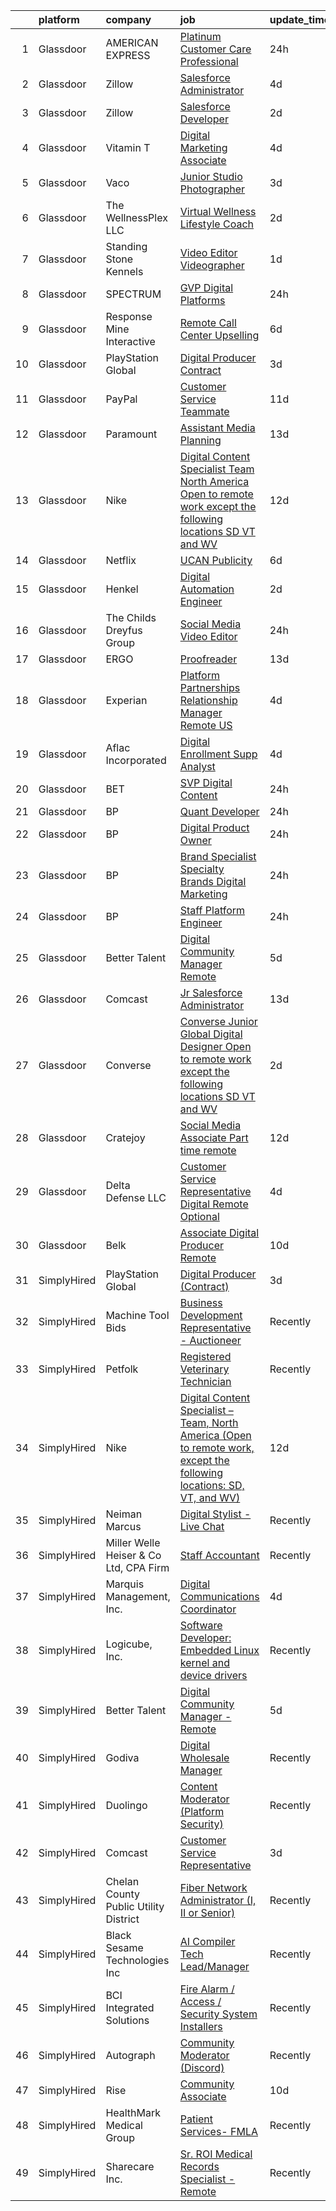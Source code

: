 

|    | platform    | company                                | job                                                                                                                                                                                                                                                                                                                                                                                                                                                                                                                                                                                                                                                                                                                                                                                                                                                                                                                                                                                                                                                                                                                                                                                                                                                                                                                                                                                                                                                                                                                                                             | update_time   | location                    |
|---:|:------------|:---------------------------------------|:----------------------------------------------------------------------------------------------------------------------------------------------------------------------------------------------------------------------------------------------------------------------------------------------------------------------------------------------------------------------------------------------------------------------------------------------------------------------------------------------------------------------------------------------------------------------------------------------------------------------------------------------------------------------------------------------------------------------------------------------------------------------------------------------------------------------------------------------------------------------------------------------------------------------------------------------------------------------------------------------------------------------------------------------------------------------------------------------------------------------------------------------------------------------------------------------------------------------------------------------------------------------------------------------------------------------------------------------------------------------------------------------------------------------------------------------------------------------------------------------------------------------------------------------------------------|:--------------|:----------------------------|
|  1 | Glassdoor   | AMERICAN EXPRESS                       | [Platinum Customer Care Professional](https://www.glassdoor.com/partner/jobListing.htm?pos=105&ao=1110586&s=58&guid=0000018113c56e7b982544674c52ffb2&src=GD_JOB_AD&t=SR&vt=w&cs=1_95ce71a4&cb=1653894115625&jobListingId=1007901440292&cpc=334ABAF5D42DC775&jrtk=3-0-1g49sarmpr18k801-1g49sarnbhapd800-0096ec607d80cf1f--6NYlbfkN0A5nblP0AAnhgopED8_ojjQZxlXcLntPBcvKwP4k1GUfLPORtmzN_ZAa2GorthJNwHxOYMoO99K3-q_QkhkMbuoyaxKcZ1xC5fW7WtrdfvI_-O3coprzR2TW1C3y694jyGsvuBqfLM4x6J_Tj5zUAl2Bo2ShN62_O30cgYiGqdUepLNYWTopGuTIlV1VmKsdbDl1Lsf5nA2tDhX_BF3EygEktjtK_uZAHzuk1hN8BQe3foc67_7uoE4b18stlX97TFclWUOKsknCQiHR65G0yglDpROcp1qx33R9BH6gjhCooJiGoS4dv5Bz3u48Uj3dc9ZSbTJ_TJlmnfOq7T68RAVZAB522E9YOKf5J6TZTPojsBKVtybvvAlKRKZls280GM4U4yU9C0c2OcDBAGXvG5NlInHXqr9K7URPRuusAyUb08e3cF2UYrO)                                                                                                                                                                                                                                                                                                                                                                                                                                                                                                                                                                                                                                                                                                                                                                       | 24h           | Sunrise, FL                 |
|  2 | Glassdoor   | Zillow                                 | [Salesforce Administrator](https://www.glassdoor.com/partner/jobListing.htm?pos=103&ao=1110586&s=58&guid=0000018113c56e7b982544674c52ffb2&src=GD_JOB_AD&t=SR&vt=w&cs=1_6fe9d458&cb=1653894115625&jobListingId=1007893632488&cpc=9908D8D4413DBB8A&jrtk=3-0-1g49sarmpr18k801-1g49sarnbhapd800-d1d1613502a6dde7--6NYlbfkN0ANMurRYyPEXg08u6OamUd1Mvhk-zhFSGYIZgoJR86UvYL2v6MoUqae-sD5DnU21voX0agd--rBEoS5nSNQTmLj8VC_q_4QbuH4lvA3MD3iq5l80_RYe_fM5zYg-puQYPTaJo4vlEttUK1QqxKY8Qw4of7626OA4IAjHet0poJEWhur9gG2dj8cG_l26maUNVPQc4RE0Pdnce7iMfevQ4adrtUq4SxXTDwYsMaskBoUc3Z6TOR1URT_nO9iDsKA_vi-IEWIGUtleHDpmmJrH7EgQk4AhANAxZcyaQzFAE1Yrwi7ZtJljm3YxbbfmhJ2whl_rULwzfzVQZLVco6Yz0G_gVzy6PPCnFjTQ8BkSnyYmuBw6JLf8Ss5o6nYHjDw4_eT9JNHy6X7_E7FUW6lNgKPZ-dtLI0CTnOXkxrdRAxL_zEoChDEAc-SBMkOcmO7vMjfztmHyFn3yxdsDAArkG3Mvb6C-gN-LEDE9C6CCg_WYCv1xyo7CAywuYBZcipDBthWFsp5p9VOd23xPv4P2VC0l9eiXz_JphTEILaZaOkY9lYT4fkWy1BsQvcPb3cmrb4YvkoQqXhsVrB9HJsWWOgmFsZMXfOaNPj17pSCUeQ-Pj0XaDXz3rwrJIYZI94jpGnFXSk_nYDoZuZyRGHE79OaB-N7yWu0aEsfI3in4_QWV3IV6LsXtxTOJHrHpWLlprRSm6KyTKmzAp-Qs8zw_W0mTRV7KeZ4fWDlq9kshwPwKKb9woSsl0Agm_iBZLzRE0nhXDuax9RKm9poo-EV-XJ2A3KajSGuFsHAXYzX8NXgqWTDvs6_AN2iYzFy_s-XfwaAaa0wYl7H8Jgus8WKd6o06MSlWrHANKwCeA2OeAbi2eHsGLknl8uH)                                                                                                                                                                                                                                                                                                                  | 4d            | Remote                      |
|  3 | Glassdoor   | Zillow                                 | [Salesforce Developer](https://www.glassdoor.com/partner/jobListing.htm?pos=107&ao=1110586&s=58&guid=0000018113c56e7b982544674c52ffb2&src=GD_JOB_AD&t=SR&vt=w&cs=1_2a22716b&cb=1653894115626&jobListingId=1007899611928&cpc=6FC5BA77C9A4CD78&jrtk=3-0-1g49sarmpr18k801-1g49sarnbhapd800-f2133ac734dc7d9b--6NYlbfkN0ANMurRYyPEXg08u6OamUd1Mvhk-zhFSGYIZgoJR86UvQ_x0FKK8TrZZD49G3rLjS8egBlzhv1GoeoUqucU_Sb21Jf5lQpwsuA0C3YYCAP9oLkUu1cvsp9ZJu05hG-W0RXtpfGOpTVM7URZLylH9mcQNnzLwT1zHfeDjResVM90-6N7NhSQQJnZDZRoWffdtxlSZNleYVcPhUjH4XrmT32sJeS_BqeAYWhWHYrpstEg5CEakmDjgVv2LeYU721KHV7cLzqiVT1QlsiTmnKJLoos6rVk1DhkGrblRS5hD5SKkAgzDn5RLL-fHN3omGeN9VRIYJceYfksinyKgzuMTOJta4-3eJdP5IXSw8LwRvtb7uPyWMp7BsE4UsdP46BIkiBZHV5tG7bq1vHKtA4hjhGjJ-hSJxdSLZGjmeOMHgAhaW8IMbGSOHmkQxDRsBL6JdYFJDge1OVeIbGnDU_WgDsvPOKIONcX5-R7WVnCnDu3XQynf548WaEe_-kiBCw6tMuTPRxuEry4kyzlM-xqpPZXSaYwOgT4-hVopaQFT7LiW58MGW-trF6IYBQfCnvdc_4y4Z2uESsP8OMSbsKPhdj2CXnaeprQWXAn12jYJDdjacpM61xdirYPtWG38lgs-cyDGUeyHkeel4PkinsEylkDAXFOSVmCmhVEcZT4ckTCdLV7TPmmkR-R1kFgUjUyLascTaivNYDmO7oHn4KI2NX6kjc1n-SUP4kd957YnJLDTNHk_8dQkI4i74YHVLfq77Hb-6sMd-5Aa9w5J94ik__Gxu4dWCgjYu8bDKZ_tRY2vG-hMs701_0gyNZH9KDZZA-uwnnM21x4_u7ptfm4JFPdsYfiA1ixBDuMqgvasfNDs8KoImKueLXNgMh4OszNWxA%3D)                                                                                                                                                                                                                                                                                                        | 2d            | Remote                      |
|  4 | Glassdoor   | Vitamin T                              | [Digital Marketing Associate](https://www.glassdoor.com/partner/jobListing.htm?pos=114&ao=1110586&s=58&guid=0000018113c56e7b982544674c52ffb2&src=GD_JOB_AD&t=SR&vt=w&cs=1_29fb9334&cb=1653894115626&jobListingId=1007892536795&cpc=3BA4CE39D5B5DEF5&jrtk=3-0-1g49sarmpr18k801-1g49sarnbhapd800-eb0390e06531d04b--6NYlbfkN0DMrcEu7yrtATojKJA7cEzGQ3FdRGWLh0CZQInL4ECGI6k5tN82kdM0OKoro5eXmjq_KiH47VrbAUOEJM-mRt0oMwwMHF8x35bjqCf6obh9OimrdJkC_r023z4T0nRYytJkHIwmQxNc2JU2u7lic3-cW_j3pOKnMinz_6OjZ67PQefsBTh9U70BENxTMVRPp2ITkD4Y6FS8Bb9xHJJjV3jNkV_dc1misgdCAXsfiiJAb_F4lydVlmujO1Ws6_VLjyt0MqTwiidqetHdg4m2K0IxYSlj_OWZ4wmFcfSRBqipXaOPFycZorNJ4CzjuHkYBEIjdDa6t304MHu9pou0yZ9e_lb0wEC8pPP6Wdoncn9VcFR8Bbu2TIQ4X1ErZT1q5fQvvpVFgIJLE3GtW2nMYM8UdjZfVGOqP7qW1QtA-DGVbVunbbNilDiaweQAlcXJQnRkqgSMKXwAdQ%3D%3D)                                                                                                                                                                                                                                                                                                                                                                                                                                                                                                                                                                                                                                                                                                                                                   | 4d            | Remote                      |
|  5 | Glassdoor   | Vaco                                   | [Junior Studio Photographer](https://www.glassdoor.com/partner/jobListing.htm?pos=113&ao=1110586&s=58&guid=0000018113c56e7b982544674c52ffb2&src=GD_JOB_AD&t=SR&vt=w&ea=1&cs=1_0d1dc904&cb=1653894115627&jobListingId=1007895354894&cpc=47CFDC01B3F81FAC&jrtk=3-0-1g49sarmpr18k801-1g49sarnbhapd800-fea413cea068efd0--6NYlbfkN0D_sybMACCpf9B-677oK5j6rPldVB6BlrVvFjO_o-GJZbzuF-qh4PxErFUqfUsv_6uFrxMlQR2cR8B4KRDpRpwMhuJ5S7dxbrQ4TrmxHZ376fF09n7JqY42GIWYvapsd1NZbKrHY4FS3AUepcWp1Y4e9o17SOiVZ5eBelncFgzkJ7R3Di1BHWZhrXtbQ5ZUTlbbRLS1GuSCLnA6IQeKKGocPvm2mRfyxK3mxM-gN_-5g_uFoKZju0SH6mWbWv-rHk36WWGiJBHoz1PyKH3wSm19kIUzPGOPynTmHY0_G3a0HyytU8fFMQhfUDh9teTNsHHkW0U-iGnnhasg2IYEa4eTZRV5AFw9Wa-1Qw6Ti125BEv7djsyaTzzgWL9b30szwWkPt4eUgU7GyYhKp6n1NzBBwKdtVo5t920dM9uAxF9CrvUThaYhXrX2bxpomZl-VcGSe5_1xlhHbV8J8XO8ScpxZvVjWCLPeucVf9u2zKDDv5vBUwQTW1MGLXkQjg6TJn1kolqPElMCmj_hjwhyWrNcPRw9ql0M03uK6-O7EYkdv3XH1WY8JVp)                                                                                                                                                                                                                                                                                                                                                                                                                                                                                                                                                                                                                                           | 3d            | North Arlington, NJ         |
|  6 | Glassdoor   | The WellnessPlex  LLC                  | [Virtual Wellness   Lifestyle Coach](https://www.glassdoor.com/partner/jobListing.htm?pos=121&ao=1136043&s=58&guid=0000018113c56e7b982544674c52ffb2&src=GD_JOB_AD&t=SR&vt=w&ea=1&cs=1_068e99fd&cb=1653894115629&jobListingId=1007898788425&jrtk=3-0-1g49sarmpr18k801-1g49sarnbhapd800-13a9b934ef70cfff-)                                                                                                                                                                                                                                                                                                                                                                                                                                                                                                                                                                                                                                                                                                                                                                                                                                                                                                                                                                                                                                                                                                                                                                                                                                                        | 2d            | Remote                      |
|  7 | Glassdoor   | Standing Stone Kennels                 | [Video Editor Videographer](https://www.glassdoor.com/partner/jobListing.htm?pos=111&ao=1110586&s=58&guid=0000018113c56e7b982544674c52ffb2&src=GD_JOB_AD&t=SR&vt=w&ea=1&cs=1_d805414b&cb=1653894115626&jobListingId=1007900042860&cpc=334ABAF5D42DC775&jrtk=3-0-1g49sarmpr18k801-1g49sarnbhapd800-ad8547db88bbae6e--6NYlbfkN0BOFkTrryv3ibVQISZEdIULRNJHpw3UftOHQBb_g9DpxWtT3TM2suwkZRD9cozakL_VkyoNeDGSF8pSrszc8IXyMsFlh5o9nq5ox0gt_Id5quE_2wlGZBx6yZZydjZJ7b7F6_ROlnKpEJFeRLufLtSaDKvpS1LVsN24CYaZKp7BqLRozP3syhIfolwZsfjvQKvyxMn0lZU_wtVegtAlSuO-kv3kMuKF4zVOYvUJoZMBMi5j5Oq-u7vGAne1PcffkaLlEAgymp7gsfCgKw2EpIkVwWHMih4s2SJkIP6Vj5RTN4T-2ISJ4ZWjuD6TOpIBARro2DFUvpe_QsFd9pXYuNfImwJjxcWFiwCnYscgPuj3xcpbumhn5qjHWAfPYLp9g4oP0PhFunknJFqmXF0h8dFkyKbYLcie9yUXVUwrlXp4Luuzne-2Nhq2lwGybWllKcChE7RwEGhAf8lmXWwMt5FMa0LHzhVkJh9f6wlpFZtlIeVJ1_aJh7vG)                                                                                                                                                                                                                                                                                                                                                                                                                                                                                                                                                                                                                                                                                                            | 1d            | Remote                      |
|  8 | Glassdoor   | SPECTRUM                               | [GVP  Digital Platforms](https://www.glassdoor.com/partner/jobListing.htm?pos=101&ao=1110586&s=58&guid=0000018113c56e7b982544674c52ffb2&src=GD_JOB_AD&t=SR&vt=w&cs=1_30a16f1c&cb=1653894115625&jobListingId=1007901597461&cpc=F5E96E35A1725171&jrtk=3-0-1g49sarmpr18k801-1g49sarnbhapd800-5c526c67de8419e2--6NYlbfkN0CeXNZYxOzgf11O9-TFJft4I5QLQjKTqoL33Rtx55G7TvJvoeF0OvnalWemQxNwsZsvfRZzDCTUTiR5d4GWj3YSLeX6W72dQiiIlxAgtUtL_pGtkXb-uz1itHZ51YH874mEPL7g5ln3Tng8ka92l1wBENAgaZz1xkDY-tMeWr470P4w9Nf9Dsm6xdNO3GXV6bePlojBqAkAhrk2cKiSV3E1yekV32onroavaeFImvcRKrcaXnof-D7F9MEaNh5OvBGrxEwKpv1WRjqnFOQzefz3m-k-suBLZNDuPP-rcmAp_AnXa4Gig79a1EUu9QCZYDCNxNJ_mHOYqEgwAw84Pe0oBxxqsVPbSpQbfBlCUWvjtq90YvHzZ4ef5N_75KSamHwy81-Ttv5qTYquEiTJ9KHoOTHZczicDsu376v7Qn4bsckAyFWhdzdC)                                                                                                                                                                                                                                                                                                                                                                                                                                                                                                                                                                                                                                                                                                                                                                                    | 24h           | Greenwood Village, CO       |
|  9 | Glassdoor   | Response Mine Interactive              | [Remote Call Center Upselling](https://www.glassdoor.com/partner/jobListing.htm?pos=125&ao=1136043&s=58&guid=0000018113c56e7b982544674c52ffb2&src=GD_JOB_AD&t=SR&vt=w&ea=1&cs=1_90f7503a&cb=1653894115629&jobListingId=1007886762810&jrtk=3-0-1g49sarmpr18k801-1g49sarnbhapd800-77013c1a93e9bf0f-)                                                                                                                                                                                                                                                                                                                                                                                                                                                                                                                                                                                                                                                                                                                                                                                                                                                                                                                                                                                                                                                                                                                                                                                                                                                              | 6d            | Remote                      |
| 10 | Glassdoor   | PlayStation Global                     | [Digital Producer  Contract ](https://www.glassdoor.com/partner/jobListing.htm?pos=124&ao=1136043&s=58&guid=0000018113c56e7b982544674c52ffb2&src=GD_JOB_AD&t=SR&vt=w&ea=1&cs=1_6e923125&cb=1653894115629&jobListingId=1007895556114&jrtk=3-0-1g49sarmpr18k801-1g49sarnbhapd800-7db8bbe3f6301ae7-)                                                                                                                                                                                                                                                                                                                                                                                                                                                                                                                                                                                                                                                                                                                                                                                                                                                                                                                                                                                                                                                                                                                                                                                                                                                               | 3d            | Los Angeles, CA             |
| 11 | Glassdoor   | PayPal                                 | [Customer Service Teammate](https://www.glassdoor.com/partner/jobListing.htm?pos=130&ao=1136043&s=58&guid=0000018113c56e7b982544674c52ffb2&src=GD_JOB_AD&t=SR&vt=w&cs=1_22f76c9b&cb=1653894115630&jobListingId=1007873992502&jrtk=3-0-1g49sarmpr18k801-1g49sarnbhapd800-570364f5ca40a9e6-)                                                                                                                                                                                                                                                                                                                                                                                                                                                                                                                                                                                                                                                                                                                                                                                                                                                                                                                                                                                                                                                                                                                                                                                                                                                                      | 11d           | North Carolina              |
| 12 | Glassdoor   | Paramount                              | [Assistant  Media Planning](https://www.glassdoor.com/partner/jobListing.htm?pos=127&ao=1136043&s=58&guid=0000018113c56e7b982544674c52ffb2&src=GD_JOB_AD&t=SR&vt=w&cs=1_2be796d3&cb=1653894115630&jobListingId=1007867785893&jrtk=3-0-1g49sarmpr18k801-1g49sarnbhapd800-95d2b8aa3e3a97ae-)                                                                                                                                                                                                                                                                                                                                                                                                                                                                                                                                                                                                                                                                                                                                                                                                                                                                                                                                                                                                                                                                                                                                                                                                                                                                      | 13d           | New York, NY                |
| 13 | Glassdoor   | Nike                                   | [Digital Content Specialist   Team  North America  Open to remote work  except the following locations  SD  VT  and WV ](https://www.glassdoor.com/partner/jobListing.htm?pos=116&ao=1136043&s=58&guid=0000018113c56e7b982544674c52ffb2&src=GD_JOB_AD&t=SR&vt=w&cs=1_bc765ac7&cb=1653894115627&jobListingId=1007870032751&jrtk=3-0-1g49sarmpr18k801-1g49sarnbhapd800-6a00d3cac84099d3-)                                                                                                                                                                                                                                                                                                                                                                                                                                                                                                                                                                                                                                                                                                                                                                                                                                                                                                                                                                                                                                                                                                                                                                         | 12d           | Beaverton, OR               |
| 14 | Glassdoor   | Netflix                                | [UCAN Publicity](https://www.glassdoor.com/partner/jobListing.htm?pos=122&ao=1136043&s=58&guid=0000018113c56e7b982544674c52ffb2&src=GD_JOB_AD&t=SR&vt=w&cs=1_7ec9546f&cb=1653894115629&jobListingId=1007887176829&jrtk=3-0-1g49sarmpr18k801-1g49sarnbhapd800-d932c3bae925cfe7-)                                                                                                                                                                                                                                                                                                                                                                                                                                                                                                                                                                                                                                                                                                                                                                                                                                                                                                                                                                                                                                                                                                                                                                                                                                                                                 | 6d            | New York, NY                |
| 15 | Glassdoor   | Henkel                                 | [Digital Automation Engineer](https://www.glassdoor.com/partner/jobListing.htm?pos=109&ao=1110586&s=58&guid=0000018113c56e7b982544674c52ffb2&src=GD_JOB_AD&t=SR&vt=w&cs=1_2b871caf&cb=1653894115626&jobListingId=1007898770166&cpc=451933188B21919D&jrtk=3-0-1g49sarmpr18k801-1g49sarnbhapd800-8f1f8182bdc03a80--6NYlbfkN0Bnb2JtfZ4AEsMA1Pu2i33F7qA_ifajj7vsPj00nFwV5oJ5S38d4YJev97vL1XpAk73F54PgwAVgViIB6nSToKlnvi8DFnRYULMqLyZXP_gJPBh9ZQFFrgHMwy1Dl8ezQEB-qmt73W2TXq_fHfjopkZPTpDuYUlncTZcE7HC02xxL0Q_iuNIck-lHPfIeUxX8UixUVDrCH74kslbEGzhWpMNwW-JVXZB6XWcjp0HVa3Kb1JfH9qJwt-OKnkq4GIVqzcLXr4Phg_QIXupnlNyx6It9Iwn8-6j2kBiABVuFIQtvH5rNZJw7SBYSqsJT7ng8PO4jcWUeVHxof2DxHerCA5lSOejMsKfekZrVyw4v8D5cP-m21_uAsd3stUjD5_IC4teKJGJSQAjSa5e-fHnmpciuuMIlTAxTJUrCfGB0MJGrZQkFcY59pve5y-imSULHAeRtwH2DFm2hnOOMJuRE9SUDaKGfwhFixUw323yV-dFi9xCRzuukyr-zFmx922D8MVcT35oEFHNtg6s5QKyUk6uN3aeKxJx9I%3D)                                                                                                                                                                                                                                                                                                                                                                                                                                                                                                                                                                                                                                                                 | 2d            | Bowling Green, KY           |
| 16 | Glassdoor   | The Childs Dreyfus Group               | [Social Media Video Editor](https://www.glassdoor.com/partner/jobListing.htm?pos=118&ao=1136043&s=58&guid=0000018113c56e7b982544674c52ffb2&src=GD_JOB_AD&t=SR&vt=w&ea=1&cs=1_ed22ae09&cb=1653894115627&jobListingId=1007900557080&jrtk=3-0-1g49sarmpr18k801-1g49sarnbhapd800-9bf22b4ce1762182-)                                                                                                                                                                                                                                                                                                                                                                                                                                                                                                                                                                                                                                                                                                                                                                                                                                                                                                                                                                                                                                                                                                                                                                                                                                                                 | 24h           | Remote                      |
| 17 | Glassdoor   | ERGO                                   | [Proofreader](https://www.glassdoor.com/partner/jobListing.htm?pos=120&ao=1136043&s=58&guid=0000018113c56e7b982544674c52ffb2&src=GD_JOB_AD&t=SR&vt=w&ea=1&cs=1_15f26e58&cb=1653894115627&jobListingId=1007867531168&jrtk=3-0-1g49sarmpr18k801-1g49sarnbhapd800-9048a8027daf356b-)                                                                                                                                                                                                                                                                                                                                                                                                                                                                                                                                                                                                                                                                                                                                                                                                                                                                                                                                                                                                                                                                                                                                                                                                                                                                               | 13d           | New York, NY                |
| 18 | Glassdoor   | Experian                               | [Platform Partnerships Relationship Manager  Remote US ](https://www.glassdoor.com/partner/jobListing.htm?pos=123&ao=1136043&s=58&guid=0000018113c56e7b982544674c52ffb2&src=GD_JOB_AD&t=SR&vt=w&ea=1&cs=1_8999378a&cb=1653894115629&jobListingId=1007893840428&jrtk=3-0-1g49sarmpr18k801-1g49sarnbhapd800-149861144430e7b9-)                                                                                                                                                                                                                                                                                                                                                                                                                                                                                                                                                                                                                                                                                                                                                                                                                                                                                                                                                                                                                                                                                                                                                                                                                                    | 4d            | New York, NY                |
| 19 | Glassdoor   | Aflac  Incorporated                    | [Digital Enrollment Supp Analyst](https://www.glassdoor.com/partner/jobListing.htm?pos=128&ao=1136043&s=58&guid=0000018113c56e7b982544674c52ffb2&src=GD_JOB_AD&t=SR&vt=w&cs=1_284a74a0&cb=1653894115630&jobListingId=1007892339221&jrtk=3-0-1g49sarmpr18k801-1g49sarnbhapd800-239369efbd954c58-)                                                                                                                                                                                                                                                                                                                                                                                                                                                                                                                                                                                                                                                                                                                                                                                                                                                                                                                                                                                                                                                                                                                                                                                                                                                                | 4d            | Columbus, AL                |
| 20 | Glassdoor   | BET                                    | [SVP  Digital Content](https://www.glassdoor.com/partner/jobListing.htm?pos=129&ao=1136043&s=58&guid=0000018113c56e7b982544674c52ffb2&src=GD_JOB_AD&t=SR&vt=w&cs=1_664ceb85&cb=1653894115630&jobListingId=1007901194459&jrtk=3-0-1g49sarmpr18k801-1g49sarnbhapd800-6900059afecdf3ba-)                                                                                                                                                                                                                                                                                                                                                                                                                                                                                                                                                                                                                                                                                                                                                                                                                                                                                                                                                                                                                                                                                                                                                                                                                                                                           | 24h           | New York, NY                |
| 21 | Glassdoor   | BP                                     | [Quant Developer](https://www.glassdoor.com/partner/jobListing.htm?pos=110&ao=1110586&s=58&guid=0000018113c56e7b982544674c52ffb2&src=GD_JOB_AD&t=SR&vt=w&cs=1_2d8eb47b&cb=1653894115626&jobListingId=1007901566082&cpc=FAE5E775D180B2FB&jrtk=3-0-1g49sarmpr18k801-1g49sarnbhapd800-a9aef35fa4c0ddf3--6NYlbfkN0Dkf5M1tuNxFnHqfaR82S40qTE41Js2lBkfbKe6rnLaJXvIIhjJ9oLeio8YmPYyzBg0ug_z7wRznScD6vhtqtvd_jbbozv7Y8fB3nrOBoIWDPUMYuMa52w_aT4OI9mJzkEJBwjDBxkie_GxmR3w47TpR8iDkwVn_3fzzAhdu-QMZwoVUvbRcY0qyEStp9Sj42vVamqQcJR7om-1rdnYefJqJGTvCpz1jdX4mn72dQcbb9BuIqP5tvVjYmQhRlOos3sHscojUpKD-J-zr_glrorlt0jKKmt4DE0a-MYlo_lhY34-yvkhujx1dN-7cx1DqQjRI_iYsi2aD2IqL1BiMZSfwMtqWw8YFEgo0eLNEpNNMAQO0aUQEpjO-Q-BZCDpzhCRZRcsTzM2DW-Y7uIpvxDYQdl4FLiC6YmH9XZqLZsvH9BQ6zv2owUi)                                                                                                                                                                                                                                                                                                                                                                                                                                                                                                                                                                                                                                                                                                                                                                                           | 24h           | Houston, TX                 |
| 22 | Glassdoor   | BP                                     | [Digital Product Owner](https://www.glassdoor.com/partner/jobListing.htm?pos=106&ao=1110586&s=58&guid=0000018113c56e7b982544674c52ffb2&src=GD_JOB_AD&t=SR&vt=w&cs=1_856445f6&cb=1653894115626&jobListingId=1007901566086&cpc=3DB599BF2F4828F0&jrtk=3-0-1g49sarmpr18k801-1g49sarnbhapd800-7236b67d352c5b93--6NYlbfkN0Dkf5M1tuNxFnHqfaR82S40qTE41Js2lBkfbKe6rnLaJXvIIhjJ9oLeio8YmPYyzBg0ug_z7wRzneUtSZTkJX2uVfkC6Nno6PAyp6s20Gwwmxlu9_LF2rfcQEtnPJeYKLS5wyOScSWo-X9EE0EonQtEsmbHhpFTLNOtoJmc5pEWtYK_n9GmfBIyH82-9oBwIHp_LrLvqvXtqKiJbCPi4T-Wvcc6herQnBkYc2GZVflMKBIW29jjDLRyPylI_mMJlgA98U7JqLgzeySvsibRyXpc9UgGHXl_venmonsiyXuW7FLNr42_6UAvcwluuOhINPPl4Ppo3m0bJn_GC5IqJ3M-F_iLB5ObuYnPsgK7O3iCODLqU-AXuifeNkHr8AAheGZKRqj9IanaLL8GSaNYtaUy5aKx-o-YYfU4Ugq22dkICuyXRKrjGoMu)                                                                                                                                                                                                                                                                                                                                                                                                                                                                                                                                                                                                                                                                                                                                                                                     | 24h           | Chicago, IL                 |
| 23 | Glassdoor   | BP                                     | [Brand Specialist   Specialty Brands   Digital Marketing](https://www.glassdoor.com/partner/jobListing.htm?pos=108&ao=1110586&s=58&guid=0000018113c56e7b982544674c52ffb2&src=GD_JOB_AD&t=SR&vt=w&cs=1_bb174444&cb=1653894115626&jobListingId=1007901566027&cpc=3DB599BF2F4828F0&jrtk=3-0-1g49sarmpr18k801-1g49sarnbhapd800-ce0987dae469642b--6NYlbfkN0Dkf5M1tuNxFnHqfaR82S40qTE41Js2lBkfbKe6rnLaJXvIIhjJ9oLeio8YmPYyzBg0ug_z7wRznZvMhr2tL5B9ka0wKURuHo4bORQhQXxH14xRBWn7zAUfLCxP46b-FXgGyaZTflnib4KQXiab4oPxxiYP4lRqlTRMC2hteqVn-p1jfOEJqr5m0SeV2AY8C8HoI6AN4dTXfGYH-HKUdu1eMsYCAX0iKWPUhIeXb_vxnm1zkgT5zvlGG_um0HUB12mu8xSHGXRk08SlvKTyUzJz5XRLf4cpqDcAuFfw3wqFkG_WJtvjL0D8JBAoVQIrtgmhYYfYKe__7ie7og0iElT8bYfi55XZVV9aW8uzBMqJpLPq3ClDC7gGft2Jff9-tk4HNL8rNbBW2q-NQq6fIzfo8TuciHejFLkGw-ClNzKMcj-xaSpFzWYT)                                                                                                                                                                                                                                                                                                                                                                                                                                                                                                                                                                                                                                                                                                                                                   | 24h           | New York, NY                |
| 24 | Glassdoor   | BP                                     | [Staff Platform Engineer](https://www.glassdoor.com/partner/jobListing.htm?pos=104&ao=1110586&s=58&guid=0000018113c56e7b982544674c52ffb2&src=GD_JOB_AD&t=SR&vt=w&cs=1_ba60f2ea&cb=1653894115625&jobListingId=1007901566087&cpc=3DB599BF2F4828F0&jrtk=3-0-1g49sarmpr18k801-1g49sarnbhapd800-d45448ae4e500186--6NYlbfkN0Dkf5M1tuNxFnHqfaR82S40qTE41Js2lBkfbKe6rnLaJXvIIhjJ9oLeio8YmPYyzBg0ug_z7wRznVWnCT1kZn2969oNqwJYaeULF_F8js5-cFb6HsrUeL-DAwWNc8bUnTqtXMnole25qkgUmEzlT5gSeLGX4ycd0yCbrbrI9mcHKFJ3ORim5pfHhEKjQWmlOKdgzU7Jgfv_G_PgbQW_n03z0bLEecMsaEFo9YIFOQEMWFf2182i58MvTQCmfsu3BDG8ct4kp-3aAxjtVSLRll8cQ4gsLkh9UjLU5csOqcHNxbcSdaUk87k_aiqEIXRaC8wFStRsewtKVO4Ng1c-tvuaH0nXyc657-8dtw_bO6seiMuS-YsNXW7zZ4rr8pniOABU0YBwT52mFaLPW8SdxeM8UgeeQYLu-Re5TWxt3iwPTYGFbAdFc4vh)                                                                                                                                                                                                                                                                                                                                                                                                                                                                                                                                                                                                                                                                                                                                                                                   | 24h           | Lake Jackson, TX            |
| 25 | Glassdoor   | Better Talent                          | [Digital Community Manager   Remote](https://www.glassdoor.com/partner/jobListing.htm?pos=117&ao=1136043&s=58&guid=0000018113c56e7b982544674c52ffb2&src=GD_JOB_AD&t=SR&vt=w&ea=1&cs=1_ab85e685&cb=1653894115627&jobListingId=1007889792400&jrtk=3-0-1g49sarmpr18k801-1g49sarnbhapd800-53e07d66389af0da-)                                                                                                                                                                                                                                                                                                                                                                                                                                                                                                                                                                                                                                                                                                                                                                                                                                                                                                                                                                                                                                                                                                                                                                                                                                                        | 5d            | Remote                      |
| 26 | Glassdoor   | Comcast                                | [Jr Salesforce Administrator](https://www.glassdoor.com/partner/jobListing.htm?pos=102&ao=1110586&s=58&guid=0000018113c56e7b982544674c52ffb2&src=GD_JOB_AD&t=SR&vt=w&cs=1_57790687&cb=1653894115625&jobListingId=1007867991093&cpc=883DC43018083D9A&jrtk=3-0-1g49sarmpr18k801-1g49sarnbhapd800-2c65bdb25d4306ea--6NYlbfkN0Cj-KmZPsf9w80C8b1WzNVrlanjD2SXJjxuCbUWHsXPZlTAgGmdtIUzoKTi6fK6WvY_gUu0X79OMc-x-yyMO-ELEMNDKtJi2B_V8Z-bmjjPJ1MzugK39gBo60BE7qQ2_nEIWZDnnPPWj4J17zFFyjTJY9Y1B9cG6HfSLzm4t67LYDYlzjn5eLtSEcrFn8JyqStkysVUGe4uDmtNmDDT8p9AOPr4XshSd4JLYG0bbPne4_WvIoECdVcnIT44G9S4GvkbhLAr_uhohnxA-znkg4Yi3bluZ37ZDffgwV1ppRwYVAHRK96MnF1IiJvrzZjSXe32qtYSO4Jr1gpovJ6blEodlLUsnPgx3qUDrRYcZYcDUkR2DiQXnnyoIXnNdR_ossKVLlpwwehKpE5ygGDwlVIzn092kkGLLawgB72BzKcZ0r7kpfxLkHM-wkSwzg4hF3RNE7aiIqtaIhQZe7y5L2yvkPGNWB4zlHcqeh5SIPMaF5ovLOAbvgIw-sbxQfV4978XdzI0TLpBj1U2QRuGJ-JXeHmP-snYgILjuDJj3gHb8UnlUKTFoknUWbbQl5Iy36T7eZZ7AfaJ8B8WXU5N9Zp2GlLaWlttEoGbY8XiO-Hj6Qyok5Ay3gmKGYqlQCIzVEJYq0QR9LYQ8cyYuMNj2Rc4AWhkjykDH0pq18RZnHI3-Tfc5qlJETqriRnpEMApM8J2qHJLdKGrf-6JEcQ0KPdNqF7gf3MWST3UAOUNkwkKLeDW2zf1cWhWYBHWtz-4mtSf7Wm4Y-fB4udoy7RWAC2UnHSZ_FXEG9xQcmR21zyrYKTxsaNOtdEFk9BFlQmyHmsyoXY-twyAB67u7yTHAbEWxVYgyINxXn-qqdysUWRRUtnwv1NnG1e_M6yzkVbNQcUshxwkscgDFVoHoaJIZ8LFNCrJLPHKBuNX7DoQL27Nii8FAia39QgxhTfOi3lCMMc_h2mQQElZRb1tQBVd9yuHbnf3Z_0PO-LphbGAbCRVCW8ZPJjbqzlgu1T6K_esFTQz5SC8oHWXVvHLTDmLHD7zr4K82IlrTRlLG_3GmBvWBagTZSytBAKgF6BDtMBMkKTSoZPOPc8hi4hwrNHlgj8htgSNdOBoRukmHp54w11np-f-6arEK0Aj7DupVZi_aMWWeMeGNMcRg5ixo0aTkBWZm2_HMVn-IlI%3D) | 13d           | Plano, TX                   |
| 27 | Glassdoor   | Converse                               | [Converse  Junior Global Digital Designer  Open to remote work  except the following locations  SD  VT  and WV ](https://www.glassdoor.com/partner/jobListing.htm?pos=119&ao=1136043&s=58&guid=0000018113c56e7b982544674c52ffb2&src=GD_JOB_AD&t=SR&vt=w&cs=1_fa402ae6&cb=1653894115627&jobListingId=1007899058755&jrtk=3-0-1g49sarmpr18k801-1g49sarnbhapd800-2ec7aad1eefb785d-)                                                                                                                                                                                                                                                                                                                                                                                                                                                                                                                                                                                                                                                                                                                                                                                                                                                                                                                                                                                                                                                                                                                                                                                 | 2d            | Boston, MA                  |
| 28 | Glassdoor   | Cratejoy                               | [Social Media Associate  Part time  remote ](https://www.glassdoor.com/partner/jobListing.htm?pos=115&ao=1136043&s=58&guid=0000018113c56e7b982544674c52ffb2&src=GD_JOB_AD&t=SR&vt=w&cs=1_aa263d0f&cb=1653894115627&jobListingId=1007870467933&jrtk=3-0-1g49sarmpr18k801-1g49sarnbhapd800-5ae97ecfdf22bae1-)                                                                                                                                                                                                                                                                                                                                                                                                                                                                                                                                                                                                                                                                                                                                                                                                                                                                                                                                                                                                                                                                                                                                                                                                                                                     | 12d           | Remote                      |
| 29 | Glassdoor   | Delta Defense  LLC                     | [Customer Service Representative   Digital   Remote Optional](https://www.glassdoor.com/partner/jobListing.htm?pos=126&ao=1136043&s=58&guid=0000018113c56e7b982544674c52ffb2&src=GD_JOB_AD&t=SR&vt=w&cs=1_4a96dd52&cb=1653894115629&jobListingId=1007892860581&jrtk=3-0-1g49sarmpr18k801-1g49sarnbhapd800-7b75ef1c2e5df857-)                                                                                                                                                                                                                                                                                                                                                                                                                                                                                                                                                                                                                                                                                                                                                                                                                                                                                                                                                                                                                                                                                                                                                                                                                                    | 4d            | West Bend, WI               |
| 30 | Glassdoor   | Belk                                   | [Associate Digital Producer  Remote ](https://www.glassdoor.com/partner/jobListing.htm?pos=112&ao=1110586&s=58&guid=0000018113c56e7b982544674c52ffb2&src=GD_JOB_AD&t=SR&vt=w&cs=1_08cc8955&cb=1653894115626&jobListingId=1007877163925&cpc=2CAED5C921A5F994&jrtk=3-0-1g49sarmpr18k801-1g49sarnbhapd800-403a105ea6abfa99--6NYlbfkN0Da6J51kXWVbKwKvqLrPU-n_Lo8-YIDkUozJ5xEI5XbK5RbcwwFnbOzbi-PuFpPYio9Pb3q_ZdqVwTrNBB32CjuLCe-KlhqBzUkShRCQBZGEMDNo-amgjCWiCpp-jscT-B8JXUyJa1fAjgGyiMufFxfUMnTMYgNJNCBekQT5T9GwTmOTKA8MSgCD4MfoC84fzruOhKQ-ahY8jutjr-Q-D2Zt8K0uz9y_rHJ4OeY2hUW5XQ0GhOBnqMtjMiDeqQeImead9Hu3tFM6VhBwwg9MYHrz2kPfFw8oZcoI0CWBBxSz1EMSOJ7BO-ptBd24bSCBY2vWBMZb92KDA0oBnm1dYF5UjWO82PR3KRxbrs9mYlAgCd0p_G93ryUNftMNRHaIlyEL009pLgDA4EQKrzzYnbnhgdy2SWH20Gv7Ma3I4_TdNuGNMg6dtofqabkbOTV2FrqM_xs0dbEQ0rCY1wuKauiQNg-re0nM5FHNz53I9TK7oVtTw140IDztFGVx5s0n5HdZ7E3Dm9kA8eYjcGCqP8SKESLwfmQFIZKX1HFc9sKJdNrYi8t2efUuJZPVOnb5I92KtUWQyRAFkK7IH9MOiL0vH7eTtUH5y4%3D)                                                                                                                                                                                                                                                                                                                                                                                                                                                                                                                                                                                         | 10d           | Charlotte, NC               |
| 31 | SimplyHired | PlayStation Global                     | [Digital Producer (Contract)](https://www.simplyhired.com/job/MCi2gnjTW3ENKHdBszb0GyX3Fxnb9YDkQGHsmBIiFg7YJk41HJWIwQ?q=digital+platform)                                                                                                                                                                                                                                                                                                                                                                                                                                                                                                                                                                                                                                                                                                                                                                                                                                                                                                                                                                                                                                                                                                                                                                                                                                                                                                                                                                                                                        | 3d            | Los Angeles, CA +1 location |
| 32 | SimplyHired | Machine Tool Bids                      | [Business Development Representative - Auctioneer](https://www.simplyhired.com/job/3NRXSMjdGF3ZxIsdZyRAsZK8GXwpMrZmY-wkaR6uw7cggZHD_dRcWQ?q=digital+platform)                                                                                                                                                                                                                                                                                                                                                                                                                                                                                                                                                                                                                                                                                                                                                                                                                                                                                                                                                                                                                                                                                                                                                                                                                                                                                                                                                                                                   | Recently      | Chicago, IL                 |
| 33 | SimplyHired | Petfolk                                | [Registered Veterinary Technician](https://www.simplyhired.com/job/oQAQYd1CMH8Dm9zJXz55agJ57Fge6IXU3ByD3crgilYnlIDBTtaATQ?q=digital+platform)                                                                                                                                                                                                                                                                                                                                                                                                                                                                                                                                                                                                                                                                                                                                                                                                                                                                                                                                                                                                                                                                                                                                                                                                                                                                                                                                                                                                                   | Recently      | Charlotte, NC               |
| 34 | SimplyHired | Nike                                   | [Digital Content Specialist – Team, North America (Open to remote work, except the following locations: SD, VT, and WV)](https://www.simplyhired.com/job/UF2Qfz91coEcjtntTSM5J5XMKFCFsHzjJBGBxVNcfUqQf4pD1GAHlw?q=digital+platform)                                                                                                                                                                                                                                                                                                                                                                                                                                                                                                                                                                                                                                                                                                                                                                                                                                                                                                                                                                                                                                                                                                                                                                                                                                                                                                                             | 12d           | Beaverton, OR               |
| 35 | SimplyHired | Neiman Marcus                          | [Digital Stylist - Live Chat](https://www.simplyhired.com/job/CvAFVMCN-TRQZsigpMCF7Ee_TPbgo-YZ-wSTRRjzCONd7kgls9rG_w?q=digital+platform)                                                                                                                                                                                                                                                                                                                                                                                                                                                                                                                                                                                                                                                                                                                                                                                                                                                                                                                                                                                                                                                                                                                                                                                                                                                                                                                                                                                                                        | Recently      | Phoenix, AZ +4 locations    |
| 36 | SimplyHired | Miller Welle Heiser & Co Ltd, CPA Firm | [Staff Accountant](https://www.simplyhired.com/job/GafHpjORT0j88CzTH7huM1u1QBwDWHOchkESvthEkJ-IGvqzmuOeBA?q=digital+platform)                                                                                                                                                                                                                                                                                                                                                                                                                                                                                                                                                                                                                                                                                                                                                                                                                                                                                                                                                                                                                                                                                                                                                                                                                                                                                                                                                                                                                                   | Recently      | Saint Cloud, MN             |
| 37 | SimplyHired | Marquis Management, Inc.               | [Digital Communications Coordinator](https://www.simplyhired.com/job/-h7_5CT1W_sk8jfzPpnMbcnTdFyaHZyMI-8qYf0nwyfJPad_bmxYgQ?q=digital+platform)                                                                                                                                                                                                                                                                                                                                                                                                                                                                                                                                                                                                                                                                                                                                                                                                                                                                                                                                                                                                                                                                                                                                                                                                                                                                                                                                                                                                                 | 4d            | Hennepin, IL                |
| 38 | SimplyHired | Logicube, Inc.                         | [Software Developer: Embedded Linux kernel and device drivers](https://www.simplyhired.com/job/I5X4aCHDtwSriyaAZ1g_TpousBjjq_NwL-L777ofiweWdK9W3gtTSg?q=digital+platform)                                                                                                                                                                                                                                                                                                                                                                                                                                                                                                                                                                                                                                                                                                                                                                                                                                                                                                                                                                                                                                                                                                                                                                                                                                                                                                                                                                                       | Recently      | San Fernando Valley, CA     |
| 39 | SimplyHired | Better Talent                          | [Digital Community Manager - Remote](https://www.simplyhired.com/job/RTc5vXhov0KvFmh95l3JZ5J12vN7Mf7XOUM1SVWBqMbgu0kRJBBrxA?q=digital+platform)                                                                                                                                                                                                                                                                                                                                                                                                                                                                                                                                                                                                                                                                                                                                                                                                                                                                                                                                                                                                                                                                                                                                                                                                                                                                                                                                                                                                                 | 5d            | Remote                      |
| 40 | SimplyHired | Godiva                                 | [Digital Wholesale Manager](https://www.simplyhired.com/job/degnWokod8h2uxqx_wzaY3gG4qExwo7AZSMarqcghCjZSRNA__Q9Kw?q=digital+platform)                                                                                                                                                                                                                                                                                                                                                                                                                                                                                                                                                                                                                                                                                                                                                                                                                                                                                                                                                                                                                                                                                                                                                                                                                                                                                                                                                                                                                          | Recently      | New York, NY                |
| 41 | SimplyHired | Duolingo                               | [Content Moderator (Platform Security)](https://www.simplyhired.com/job/IVWkfenPN8jef4oopzzLLRHWe3-l1oBWjn__wSJ384Mo3HTz-_Iw4Q?q=digital+platform)                                                                                                                                                                                                                                                                                                                                                                                                                                                                                                                                                                                                                                                                                                                                                                                                                                                                                                                                                                                                                                                                                                                                                                                                                                                                                                                                                                                                              | Recently      | Remote                      |
| 42 | SimplyHired | Comcast                                | [Customer Service Representative](https://www.simplyhired.com/job/vvYohiJey7AauNm4Ncza7oFFFDDuIc6IlgpZlHb7cPVOVkJcBCUEaw?q=digital+platform)                                                                                                                                                                                                                                                                                                                                                                                                                                                                                                                                                                                                                                                                                                                                                                                                                                                                                                                                                                                                                                                                                                                                                                                                                                                                                                                                                                                                                    | 3d            | Pennsylvania +10 locations  |
| 43 | SimplyHired | Chelan County Public Utility District  | [Fiber Network Administrator (I, II or Senior)](https://www.simplyhired.com/job/HRD007UcWBefCGpSbkdjcuzQrBI0-0C0qlW0fl8eyqa1owSXOu3Hqw?q=digital+platform)                                                                                                                                                                                                                                                                                                                                                                                                                                                                                                                                                                                                                                                                                                                                                                                                                                                                                                                                                                                                                                                                                                                                                                                                                                                                                                                                                                                                      | Recently      | Wenatchee, WA               |
| 44 | SimplyHired | Black Sesame Technologies Inc          | [AI Compiler Tech Lead/Manager](https://www.simplyhired.com/job/wUlFV_Wv6_azQCtU6e3doCb0fJa2cDM63UUcK3LfP2Jiuttd4QWt0Q?q=digital+platform)                                                                                                                                                                                                                                                                                                                                                                                                                                                                                                                                                                                                                                                                                                                                                                                                                                                                                                                                                                                                                                                                                                                                                                                                                                                                                                                                                                                                                      | Recently      | San Jose, CA                |
| 45 | SimplyHired | BCI Integrated Solutions               | [Fire Alarm / Access / Security System Installers](https://www.simplyhired.com/job/nN5flfAwWrgFIyMyA4PNKrNyv2sHHHIJ0F5yqgGVjzzM6A-_uh__KQ?q=digital+platform)                                                                                                                                                                                                                                                                                                                                                                                                                                                                                                                                                                                                                                                                                                                                                                                                                                                                                                                                                                                                                                                                                                                                                                                                                                                                                                                                                                                                   | Recently      | Fort Myers, FL              |
| 46 | SimplyHired | Autograph                              | [Community Moderator (Discord)](https://www.simplyhired.com/job/HFIyl8tr6pgSW_vBbCAXw1WXAro6GV_QVkdFCWE1yzRD0cBrf8jTBw?q=digital+platform)                                                                                                                                                                                                                                                                                                                                                                                                                                                                                                                                                                                                                                                                                                                                                                                                                                                                                                                                                                                                                                                                                                                                                                                                                                                                                                                                                                                                                      | Recently      | Santa Monica, CA            |
| 47 | SimplyHired | Rise                                   | [Community Associate](https://www.simplyhired.com/job/v5eoB2-nT4pauGWjrDu1822Pvqlueb1R-pv2IszuVtOkGJgKoaydcA?q=digital+platform)                                                                                                                                                                                                                                                                                                                                                                                                                                                                                                                                                                                                                                                                                                                                                                                                                                                                                                                                                                                                                                                                                                                                                                                                                                                                                                                                                                                                                                | 10d           | Remote                      |
| 48 | SimplyHired | HealthMark Medical Group               | [Patient Services- FMLA](https://www.simplyhired.com/job/6LZ2ba5sbitnglPHtQS6B0cSY3fXntGAk9QyGhw_9522SorB1uOfcg?q=digital+platform)                                                                                                                                                                                                                                                                                                                                                                                                                                                                                                                                                                                                                                                                                                                                                                                                                                                                                                                                                                                                                                                                                                                                                                                                                                                                                                                                                                                                                             | Recently      | Remote                      |
| 49 | SimplyHired | Sharecare Inc.                         | [Sr. ROI Medical Records Specialist - Remote](https://www.simplyhired.com/job/NS04YOpo9t37mXzHcONgzjG9pjeKxBgUFGTe6Uv39n34jeKS9ZHYtQ?q=digital+platform)                                                                                                                                                                                                                                                                                                                                                                                                                                                                                                                                                                                                                                                                                                                                                                                                                                                                                                                                                                                                                                                                                                                                                                                                                                                                                                                                                                                                        | Recently      | Jonesboro, AR               |
